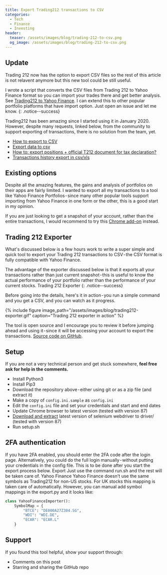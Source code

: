 ```yaml
---
title: Export Trading212 transactions to CSV
categories:
  - Tech
  - Finance
  - Investing
header:
  teaser: /assets/images/blog/trading-212-to-csv.png
  og_image: /assets/images/blog/trading-212-to-csv.png
---
```


Update
-----
Trading 212 now has the option to export CSV files so the rest of this article is not relavent anymore but this new tool could be still useful.

I wrote a script that converts the CSV files from Trading 212 to Yahoo Finance format so you can import your trades there and get better analysis. See [Trading212 to Yahoo Finance](https://github.com/praveendath92/trading212-csv). I can extend this to other popular portfolio platforms that have import option. Just open an issue and let me know.
{: .notice--success}


Trading212 has been amazing since I started using it in January 2020. However, despite many requests, linked below, from the community to support exporting of transactions, there is no solution from the team, yet.

- [How to export to CSV](https://community.trading212.com/t/how-to-export-to-csv/9855)
- [Export data to csv](https://community.trading212.com/t/export-data-to-csv/24839)
- [How to: export positions + official T212 document for tax declaration?](https://community.trading212.com/t/how-to-export-positions-official-t212-document-for-tax-declaration/584)
- [Transactions history export in csv/xls](https://community.trading212.com/t/transactions-history-export-in-csv-xls/9798)

Existing options
----
Despite all the amazing features, the gains and analysis of portfolios on their apps are fairly limited. I wanted to export all my transactions to a tool like Yahoo Finance Portfolios - since many other popular tools support importing from Yahoo Finance in one form or the other, this is a good start in my opinion.

If you are just looking to get a snapshot of your account, rather than the entire transactions, I would recommend to try this [Chrome add-on](https://chrome.google.com/webstore/detail/trading212-csv-exporter/pbmnfpbckdhhbcooafacfomhmiemcphf?hl=en-GB) instead.

Trading 212 Exporter
----
What's discussed below is a few hours work to write a super simple and quick tool to export your Trading 212 transactions to CSV - the CSV format is fully compatible with Yahoo Finance.

The advantage of the exporter discussed below is that it exports all your transactions rather than just current snapshot - this is useful to know the actual performance of your portfolio rather than the performance of your current stocks.
Trading 212 Exporter
{: .notice--success}

Before going into the details, here's it in action - you run a simple command and you get a CSV, and you can watch as it progress.

{% include figure image_path="/assets/images/blog/trading212-exporter.gif" caption="Trading 212 exporter in action" %}

The tool is open source and I encourage you to review it before jumping ahead and using it - since it will be accessing your account to export the transactions. [Source code on GitHub](https://github.com/praveendath92/Trading212-CSV-Exporter).


Setup
----
If you are not a very technical person and get stuck somewhere, __feel free ask for help in the comments.__

- Install Python3
- Install Pip3
- Download the repository above - either using git or as a zip file (and extract it)
- Make a copy of `config.ini.sample` as `config.ini`
- Edit the `config.ini` file and set your credentials and start and end dates
- Update Chrome browser to latest version (tested with version 87)
- [Download and extract](http://chromedriver.chromium.org/downloads) latest version of selenium webdriver to driver/ (tested with version 87)
- Run setup.sh

2FA authentication
----
If you have 2FA enabled, you should enter the 2FA code after the login page. Alternatively, you could do the full login manually - without putting your credentials in the config file. This is to be done after you start the export process below.
Export
Just use the command run.sh and the rest will be taken care of.
Yahoo Finance
Yahoo Finance doesn't use the same symbols as Trading212 for non-US stocks. For UK stocks this mapping is taken care of automatically. However, you can manual add symbol mappings in the export.py and it looks like:

```python
class YahooFinanceImporter():    
    SymbolMap = {
        "BTCE": "DE000A27Z304.SG",
        "WDI": "WDI.DE",
        "ECAR": "ECAR.L"
    }
```

Support
----
If you found this tool helpful, show your support through:
- Comments on this post
- Starring and sharing the GitHub repo
